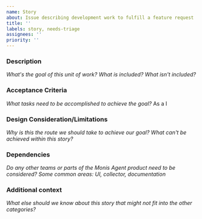 ```yaml
---
name: Story
about: Issue describing development work to fulfill a feature request
title: ''
labels: story, needs-triage
assignees: ''
priority: ''
---
```


### Description
_What's the goal of this unit of work? What is included? What isn't included?_

### Acceptance Criteria
_What tasks need to be accomplished to achieve the goal?_
As a <user role> I <want to> <so that>

### Design Consideration/Limitations
_Why is this the route we should take to achieve our goal?_
_What can't be achieved within this story?_

### Dependencies
_Do any other teams or parts of the Monis Agent product need to be considered?_
_Some common areas: UI, collector, documentation_

### Additional context
_What else should we know about this story that might not fit into the other categories?_
